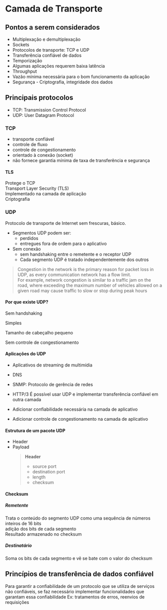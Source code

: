 # Camada de Transporte

## Pontos a serem considerados

-   Multiplexação e demultiplexação
-   Sockets
-   Protocolos de transporte: TCP e UDP
-   Transferência confiável de dados
-   Temporização
-   Algumas aplicações requerem baixa latência
-   Throughput
-   Vazão mínima necessária para o bom funcionamento da aplicação
-   Segurança - Criptografia, integridade dos dados

## Principais protocolos

-   TCP: Transmission Control Protocol
-   UDP: User Datagram Protocol

### TCP

-   transporte confiável
-   controle de fluxo
-   controle de congestionamento
-   orientado à conexão (socket)
-   não fornece garantia mínima de taxa de transferência e segurança

#### TLS

Protege o TCP  
Transport Layer Security (TLS)  
Implementado na camada de aplicação  
Criptografia

### UDP

Protocolo de transporte de Internet sem frescuras, básico.

-   Segmentos UDP podem ser:
    -   perdidos
    -   entregues fora de ordem para o aplicativo
-   Sem conexão
    -   sem handshaking entre o remetente e o receptor UDP
    -   Cada segmento UDP é tratado independentemente dos outros

> Congestion in the network is the primary reason for packet loss in UDP, as every communication network has a flow limit.  
> For example, network congestion is similar to a traffic jam on the road, where exceeding the maximum number of vehicles allowed on a given road may cause traffic to slow or stop during peak hours

#### Por que existe UDP?

Sem handshaking

Simples

Tamanho de cabeçalho pequeno

Sem controle de congestionamento

#### Aplicações do UDP

-   Aplicativos de streaming de multimídia
-   DNS
-   SNMP: Protocolo de gerência de redes
-   HTTP/3
    É possível usar UDP e implementar transferência confiável em outra camada

-   Adicionar confiabilidade necessária na camada de aplicativo
-   Adicionar controle de congestionamento na camada de aplicativo

#### Estrutura de um pacote UDP

-   Header
-   Payload
    > **Header**
    >
    > -   source port
    > -   destination port
    > -   length
    > -   checksum

#### Checksum

##### Remetente

Trata o conteúdo do segmento UDP como uma sequência de números inteiros de 16 bits  
adição dos bits de cada segmento  
Resultado armazenado no checksum

##### Destinatário

Soma os bits de cada segmento e vê se bate com o valor do checksum

## Princípios de transferência de dados confiável

Para garantir a confiabilidade de um protocolo que se utiliza de serviços não confiáveis, se faz necessário implementar funcionalidades que garantam essa confiabilidade
Ex: tratamentos de erros, reenvios de requisições
